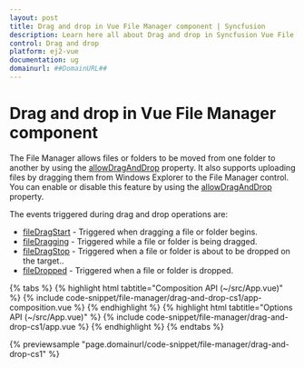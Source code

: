 ```yaml
---
layout: post
title: Drag and drop in Vue File Manager component | Syncfusion
description: Learn here all about Drag and drop in Syncfusion Vue File Manager component of Syncfusion Essential JS 2 and more.
control: Drag and drop 
platform: ej2-vue
documentation: ug
domainurl: ##DomainURL##
---
```


# Drag and drop in Vue File Manager component

The File Manager allows files or folders to be moved from one folder to another by using the  [allowDragAndDrop](https://ej2.syncfusion.com/vue/documentation/api/file-manager/#allowdraganddrop) property. It also supports uploading files by dragging them from Windows Explorer to the File Manager control. You can enable or disable this feature by using the [allowDragAndDrop](https://ej2.syncfusion.com/vue/documentation/api/file-manager/#allowdraganddrop) property.

The events triggered during drag and drop operations are:

* [fileDragStart](https://ej2.syncfusion.com/vue/documentation/api/file-manager/#filedragstart) - Triggered when dragging a file or folder begins.
* [fileDragging](https://ej2.syncfusion.com/vue/documentation/api/file-manager/#filedragging) - Triggered while a file or folder is being dragged.
* [fileDragStop](https://ej2.syncfusion.com/vue/documentation/api/file-manager/#filedragstop) - Triggered when a file or folder is about to be dropped on the target..
* [fileDropped](https://ej2.syncfusion.com/vue/documentation/api/file-manager/#filedropped) - Triggered when a file or folder is dropped.

{% tabs %}
{% highlight html tabtitle="Composition API (~/src/App.vue)" %}
{% include code-snippet/file-manager/drag-and-drop-cs1/app-composition.vue %}
{% endhighlight %}
{% highlight html tabtitle="Options API (~/src/App.vue)" %}
{% include code-snippet/file-manager/drag-and-drop-cs1/app.vue %}
{% endhighlight %}
{% endtabs %}
        
{% previewsample "page.domainurl/code-snippet/file-manager/drag-and-drop-cs1" %}